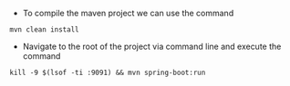 * To compile the maven project we can use the command

```
mvn clean install
```

* Navigate to the root of the project via command line and execute the command

```
kill -9 $(lsof -ti :9091) && mvn spring-boot:run
```
